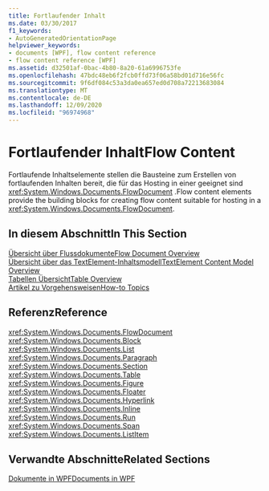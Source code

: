 ```yaml
---
title: Fortlaufender Inhalt
ms.date: 03/30/2017
f1_keywords:
- AutoGeneratedOrientationPage
helpviewer_keywords:
- documents [WPF], flow content reference
- flow content reference [WPF]
ms.assetid: d32501af-0bac-4b80-8a20-61a6996753fe
ms.openlocfilehash: 47bdc48eb6f2fcb0ffd73f06a58bd01d716e56fc
ms.sourcegitcommit: 9f6df084c53a3da0ea657ed0d708a72213683084
ms.translationtype: MT
ms.contentlocale: de-DE
ms.lasthandoff: 12/09/2020
ms.locfileid: "96974968"
---
```

# <a name="flow-content"></a><span data-ttu-id="03424-102">Fortlaufender Inhalt</span><span class="sxs-lookup"><span data-stu-id="03424-102">Flow Content</span></span>
<span data-ttu-id="03424-103">Fortlaufende Inhaltselemente stellen die Bausteine zum Erstellen von fortlaufenden Inhalten bereit, die für das Hosting in einer geeignet sind <xref:System.Windows.Documents.FlowDocument> .</span><span class="sxs-lookup"><span data-stu-id="03424-103">Flow content elements provide the building blocks for creating flow content suitable for hosting in a <xref:System.Windows.Documents.FlowDocument>.</span></span>  
  
## <a name="in-this-section"></a><span data-ttu-id="03424-104">In diesem Abschnitt</span><span class="sxs-lookup"><span data-stu-id="03424-104">In This Section</span></span>  
 [<span data-ttu-id="03424-105">Übersicht über Flussdokumente</span><span class="sxs-lookup"><span data-stu-id="03424-105">Flow Document Overview</span></span>](flow-document-overview.md)  
 [<span data-ttu-id="03424-106">Übersicht über das TextElement-Inhaltsmodell</span><span class="sxs-lookup"><span data-stu-id="03424-106">TextElement Content Model Overview</span></span>](textelement-content-model-overview.md)  
 [<span data-ttu-id="03424-107">Tabellen Übersicht</span><span class="sxs-lookup"><span data-stu-id="03424-107">Table Overview</span></span>](table-overview.md)  
 [<span data-ttu-id="03424-108">Artikel zu Vorgehensweisen</span><span class="sxs-lookup"><span data-stu-id="03424-108">How-to Topics</span></span>](flow-content-elements-how-to-topics.md)  
  
## <a name="reference"></a><span data-ttu-id="03424-109">Referenz</span><span class="sxs-lookup"><span data-stu-id="03424-109">Reference</span></span>  
 <xref:System.Windows.Documents.FlowDocument>  
  <xref:System.Windows.Documents.Block>  
  <xref:System.Windows.Documents.List>  
  <xref:System.Windows.Documents.Paragraph>  
  <xref:System.Windows.Documents.Section>  
  <xref:System.Windows.Documents.Table>  
  <xref:System.Windows.Documents.Figure>  
  <xref:System.Windows.Documents.Floater>  
  <xref:System.Windows.Documents.Hyperlink>  
  <xref:System.Windows.Documents.Inline>  
  <xref:System.Windows.Documents.Run>  
  <xref:System.Windows.Documents.Span>  
  <xref:System.Windows.Documents.ListItem>  
  
## <a name="related-sections"></a><span data-ttu-id="03424-110">Verwandte Abschnitte</span><span class="sxs-lookup"><span data-stu-id="03424-110">Related Sections</span></span>  
 [<span data-ttu-id="03424-111">Dokumente in WPF</span><span class="sxs-lookup"><span data-stu-id="03424-111">Documents in WPF</span></span>](documents-in-wpf.md)
